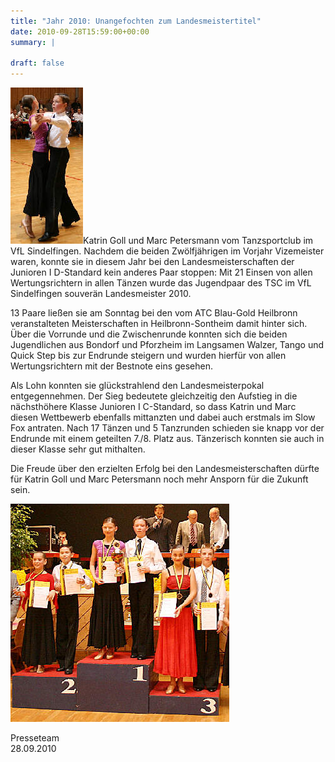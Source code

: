 ```yaml
---
title: "Jahr 2010: Unangefochten zum Landesmeistertitel"
date: 2010-09-28T15:59:00+00:00
summary: |
    
draft: false
---
```


![Katrin und Marc](katrin-marc.jpg)Katrin Goll und Marc Petersmann vom Tanzsportclub im VfL Sindelfingen. Nachdem die beiden Zwölfjährigen im Vorjahr Vizemeister waren, konnte sie in diesem Jahr bei den Landesmeisterschaften der Junioren I D-Standard kein anderes Paar stoppen: Mit 21 Einsen von allen Wertungsrichtern in allen Tänzen wurde das Jugendpaar des TSC im VfL Sindelfingen souverän Landesmeister 2010.

13 Paare ließen sie am Sonntag bei den vom ATC Blau-Gold Heilbronn veranstalteten Meisterschaften in Heilbronn-Sontheim damit hinter sich. Über die Vorrunde und die Zwischenrunde konnten sich die beiden Jugendlichen aus Bondorf und Pforzheim im Langsamen Walzer, Tango und Quick Step bis zur Endrunde steigern und wurden hierfür von allen Wertungsrichtern mit der Bestnote eins gesehen.

Als Lohn konnten sie glückstrahlend den Landesmeisterpokal entgegennehmen. Der Sieg bedeutete gleichzeitig den Aufstieg in die nächsthöhere Klasse Junioren I C-Standard, so dass Katrin und Marc diesen Wettbewerb ebenfalls mittanzten und dabei auch erstmals im Slow Fox antraten. Nach 17 Tänzen und 5 Tanzrunden schieden sie knapp vor der Endrunde mit einem geteilten 7./8. Platz aus. Tänzerisch konnten sie auch in dieser Klasse sehr gut mithalten.

Die Freude über den erzielten Erfolg bei den Landesmeisterschaften dürfte für Katrin Goll und Marc Petersmann noch mehr Ansporn für die Zukunft sein.

![LM 2010 Jun i D-St](sieger.jpg)

Presseteam  
 28.09.2010



